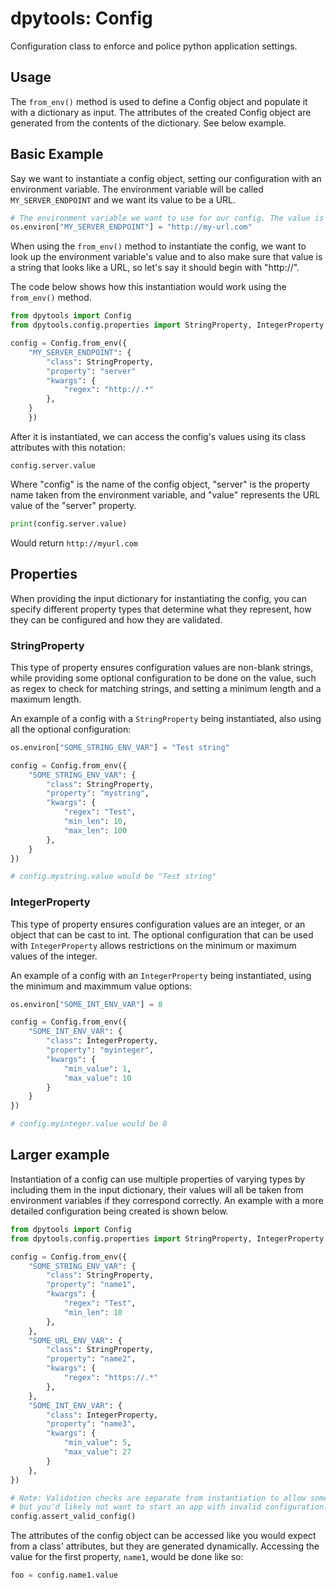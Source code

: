 # dpytools: Config

Configuration class to enforce and police python application settings.

## Usage

The `from_env()` method is used to define a Config object and populate it with 
a dictionary as input. The attributes of the created Config object are generated 
from the contents of the dictionary. See below example.

## Basic Example

Say we want to instantiate a config object, setting our configuration with an environment variable.
The environment variable will be called `MY_SERVER_ENDPOINT` and we want its value to be a URL.

```python
# The environment variable we want to use for our config. The value is a string of a URL.
os.environ["MY_SERVER_ENDPOINT"] = "http://my-url.com"
```

When using the `from_env()` method to instantiate the config, we want to look up the  environment 
variable's value and to also make sure that value is a string that looks like a URL, so let's say
it should begin with "http://".

The code below shows how this instantiation would work using the `from_env()` method.

```python
from dpytools import Config
from dpytools.config.properties import StringProperty, IntegerProperty

config = Config.from_env({
    "MY_SERVER_ENDPOINT": {
        "class": StringProperty,
        "property": "server"
        "kwargs": {
            "regex": "http://.*"
        },
    }
    })

```

After it is instantiated, we can access the config's values using its class attributes with this notation: 

`config.server.value`

Where "config" is the name of the config object, "server" is the property name taken from the environment 
variable, and "value" represents the URL value of the "server" property.

```python
print(config.server.value)
```

Would return `http://myurl.com`

## Properties

When providing the input dictionary for instantiating the config, you can specify different property types 
that determine what they represent, how they can be configured and how they are validated.

### StringProperty

This type of property ensures configuration values are non-blank strings, while providing some optional 
configuration to be done on the value, such as regex to check for matching strings, and setting a 
minimum length and a maximum length.

An example of a config with a `StringProperty` being instantiated, also using all the optional configuration:

```python
os.environ["SOME_STRING_ENV_VAR"] = "Test string"

config = Config.from_env({
    "SOME_STRING_ENV_VAR": {
        "class": StringProperty,
        "property": "mystring",
        "kwargs": {
            "regex": "Test",
            "min_len": 10,
            "max_len": 100
        },
    }
})

# config.mystring.value would be "Test string"
```

### IntegerProperty

This type of property ensures configuration values are an integer, or an object that can be cast to int.
The optional configuration that can be used with `IntegerProperty` allows restrictions on the minimum 
or maximum values of the integer.

An example of a config with an `IntegerProperty` being instantiated, using the minimum and maximmum value
options:

```python
os.environ["SOME_INT_ENV_VAR"] = 8

config = Config.from_env({
    "SOME_INT_ENV_VAR": {
        "class": IntegerProperty,
        "property": "myinteger",
        "kwargs": {
            "min_value": 1,
            "max_value": 10
        }
    }
})

# config.myinteger.value would be 8
```

## Larger example
Instantiation of a config can use multiple properties of varying types by including them in 
the input dictionary, their values will all be taken from environment variables if they correspond 
correctly. An example with a more detailed configuration being created is shown below.

```python
from dpytools import Config
from dpytools.config.properties import StringProperty, IntegerProperty

config = Config.from_env({
    "SOME_STRING_ENV_VAR": {
        "class": StringProperty,
        "property": "name1",
        "kwargs": {
            "regex": "Test",
            "min_len": 10
        },
    },
    "SOME_URL_ENV_VAR": {
        "class": StringProperty,
        "property": "name2",
        "kwargs": {
            "regex": "https://.*"
        },
    },
    "SOME_INT_ENV_VAR": {
        "class": IntegerProperty,
        "property": "name3",
        "kwargs": {
            "min_value": 5,
            "max_value": 27
        }
    },
})

# Note: Validation checks are separate from instantiation to allow some nuance, 
# but you'd likely not want to start an app with invalid configuration.
config.assert_valid_config()
```

The attributes of the config object can be accessed like you would expect from a class' attributes,
but they are generated dynamically. Accessing the value for the first property, `name1`, would be 
done like so:

```python
foo = config.name1.value
```
